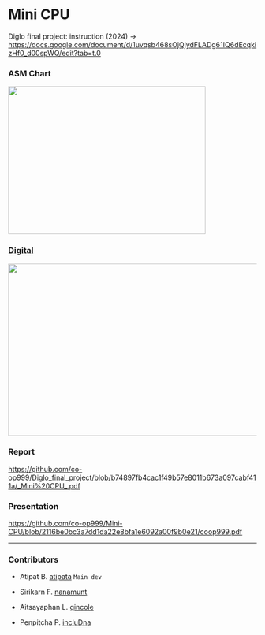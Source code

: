 # Mini CPU
Diglo final project: instruction (2024) -> https://docs.google.com/document/d/1uvqsb468sOjQjydFLADg61IQ6dEcqkizHf0_d00spWQ/edit?tab=t.0

<h3>ASM Chart</h3>
<img src="https://github.com/user-attachments/assets/292aa6cb-cc2c-4705-8d7b-28765fb7fb28" width="400px;" height="300px">

### [Digital](https://github.com/incluDna/Diglo_final_project/blob/f4acad18ac67df1d89f826341409c8a476fa8533/RAM%20(1).dig)
<img src="https://github.com/user-attachments/assets/7ecdac6e-175f-42e7-a009-98be9b228dbe" width="600px;" height="350px">

### Report
https://github.com/co-op999/Diglo_final_project/blob/b74897fb4cac1f49b57e8011b673a097cabf411a/_Mini%20CPU_.pdf

### Presentation
https://github.com/co-op999/Mini-CPU/blob/2116be0bc3a7dd1da22e8bfa1e6092a00f9b0e21/coop999.pdf

---
<h3>Contributors</h3>

- Atipat B. [atipata](https://github.com/atipata) `Main dev`

- Sirikarn F. [nanamunt](https://github.com/nanamunt)

- Aitsayaphan L. [gincole](https://github.com/gincole)

- Penpitcha P. [incluDna](https://github.com/incluDna)
